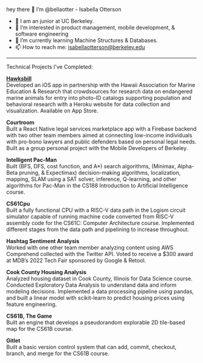 
hey there 👋 I’m @bellaotter - Isabella Otterson
- 💞️ I am an junior at UC Berkeley.
- 👀 I’m interested in product management, mobile development, & software engineering
- 🌱 I’m currently learning Machine Structures & Databases.
- 📫 How to reach me: isabellaotterson@berkeley.edu

---
Technical Projects I've Completed:

**[Hawksbill](https://apps.apple.com/us/app/hi-hawksbill-conservation/id1506077566?platform=iphone)** <br> 
Developed an iOS app in partnership with the Hawaii Association for Marine Education & Research that crowdsources for research data on endangered marine animals for entry into photo-ID catalogs supporting population and behavioral research with a Heroku website for data collection and visualization. Available on App Store.

**Courtroom** <br>
Built a React Native legal services marketplace app with a Firebase backend with two other team members aimed at connecting low-income individuals with pro-bono lawyers and public defenders based on personal legal needs. Built as a group personal project with the Mobile Developers of Berkeley.

**Intelligent Pac-Man** <br>
Built (BFS, DFS, cost function, and A*) search algorithms, (Minimax, Alpha-Beta pruning, & Expectimax) decision-making algorithms, localization, mapping, SLAM using a SAT solver, inference, Q-learning, and other algorithms for Pac-Man in the CS188 Introduction to Artificial Intelligence course.

**CS61Cpu** <br>
Built a fully functional CPU with a RISC-V data path in the Logism circuit simulator capable of running machine code converted from RISC-V assembly code for the CS61C: Computer Architecture course. Implemented different stages from the data path and pipelining to increase throughout.
  
**Hashtag Sentiment Analysis** <br>
Worked with one other team member analyzing content using AWS Comprehend
collected with the Twitter API. Voted to receive a $300 award at MDB’s 2022 Tech Fair sponsored by Google & Retool.

**Cook County Housing Analysis** <br>
Analyzed housing dataset in Cook County, Illinois for Data Science course. Conducted Exploratory Data Analysis to understand data and inform modeling decisions. Implemented a data processing pipeline using pandas, and built a linear model with scikit-learn to predict housing prices using feature engineering. 

**CS61B, The Game** <br>
Built an engine that develops a pseudorandom explorable 2D tile-based map for the CS61B course.

**Gitlet** <br>
Built a basic version control system that can add, commit, checkout, branch, and merge for the CS61B course.

